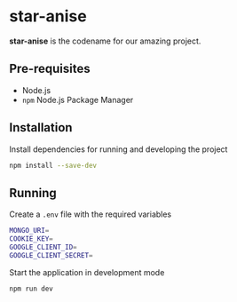 # star-anise

**star-anise** is the codename for our amazing <insert idea here> project.

## Pre-requisites

- Node.js
- `npm` Node.js Package Manager

## Installation

Install dependencies for running and developing the project

```bash
npm install --save-dev
```

## Running

Create a `.env` file with the required variables

```bash
MONGO_URI=
COOKIE_KEY=
GOOGLE_CLIENT_ID=
GOOGLE_CLIENT_SECRET=
```

Start the application in development mode

```bash
npm run dev
```
